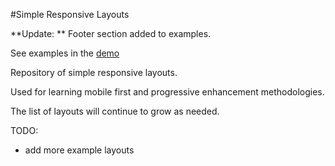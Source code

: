 #Simple Responsive Layouts

**Update: ** Footer section added to examples.

See examples in the [demo](http://johnstonianera.com/demos/simpleResponsiveLayouts/)

Repository of simple responsive layouts.

Used for learning mobile first and progressive enhancement methodologies.

The list of layouts will continue to grow as needed.

TODO: 
* add more example layouts
